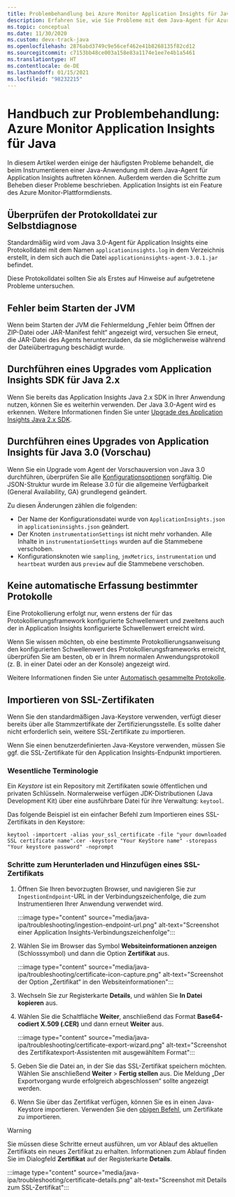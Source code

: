 ```yaml
---
title: Problembehandlung bei Azure Monitor Application Insights für Java
description: Erfahren Sie, wie Sie Probleme mit dem Java-Agent für Azure Monitor Application Insights beheben.
ms.topic: conceptual
ms.date: 11/30/2020
ms.custom: devx-track-java
ms.openlocfilehash: 2876abd3749c9e56cef462e41b8268135f82cd12
ms.sourcegitcommit: c7153bb48ce003a158e83a1174e1ee7e4b1a5461
ms.translationtype: HT
ms.contentlocale: de-DE
ms.lasthandoff: 01/15/2021
ms.locfileid: "98232215"
---
```

# <a name="troubleshooting-guide-azure-monitor-application-insights-for-java"></a>Handbuch zur Problembehandlung: Azure Monitor Application Insights für Java

In diesem Artikel werden einige der häufigsten Probleme behandelt, die beim Instrumentieren einer Java-Anwendung mit dem Java-Agent für Application Insights auftreten können. Außerdem werden die Schritte zum Beheben dieser Probleme beschrieben. Application Insights ist ein Feature des Azure Monitor-Plattformdiensts.

## <a name="check-the-self-diagnostic-log-file"></a>Überprüfen der Protokolldatei zur Selbstdiagnose

Standardmäßig wird vom Java 3.0-Agent für Application Insights eine Protokolldatei mit dem Namen `applicationinsights.log` in dem Verzeichnis erstellt, in dem sich auch die Datei `applicationinsights-agent-3.0.1.jar` befindet.

Diese Protokolldatei sollten Sie als Erstes auf Hinweise auf aufgetretene Probleme untersuchen.

## <a name="jvm-fails-to-start"></a>Fehler beim Starten der JVM

Wenn beim Starten der JVM die Fehlermeldung „Fehler beim Öffnen der ZIP-Datei oder JAR-Manifest fehlt“ angezeigt wird, versuchen Sie erneut, die JAR-Datei des Agents herunterzuladen, da sie möglicherweise während der Dateiübertragung beschädigt wurde.

## <a name="upgrade-from-the-application-insights-java-2x-sdk"></a>Durchführen eines Upgrades vom Application Insights SDK für Java 2.x

Wenn Sie bereits das Application Insights Java 2.x SDK in Ihrer Anwendung nutzen, können Sie es weiterhin verwenden. Der Java 3.0-Agent wird es erkennen. Weitere Informationen finden Sie unter [Upgrade des Application Insights Java 2.x SDK](./java-standalone-upgrade-from-2x.md).

## <a name="upgrade-from-application-insights-java-30-preview"></a>Durchführen eines Upgrades von Application Insights für Java 3.0 (Vorschau)

Wenn Sie ein Upgrade vom Agent der Vorschauversion von Java 3.0 durchführen, überprüfen Sie alle [Konfigurationsoptionen](./java-standalone-config.md) sorgfältig. Die JSON-Struktur wurde im Release 3.0 für die allgemeine Verfügbarkeit (General Availability, GA) grundlegend geändert.

Zu diesen Änderungen zählen die folgenden:

-  Der Name der Konfigurationsdatei wurde von `ApplicationInsights.json` in `applicationinsights.json` geändert.
-  Der Knoten `instrumentationSettings` ist nicht mehr vorhanden. Alle Inhalte in `instrumentationSettings` wurden auf die Stammebene verschoben. 
-  Konfigurationsknoten wie `sampling`, `jmxMetrics`, `instrumentation` und `heartbeat` wurden aus `preview` auf die Stammebene verschoben.

## <a name="some-logging-is-not-auto-collected"></a>Keine automatische Erfassung bestimmter Protokolle

Eine Protokollierung erfolgt nur, wenn erstens der für das Protokollierungsframework konfigurierte Schwellenwert und zweitens auch der in Application Insights konfigurierte Schwellenwert erreicht wird.

Wenn Sie wissen möchten, ob eine bestimmte Protokollierungsanweisung den konfigurierten Schwellenwert des Protokollierungsframeworks erreicht, überprüfen Sie am besten, ob er in Ihrem normalen Anwendungsprotokoll (z. B. in einer Datei oder an der Konsole) angezeigt wird.

Weitere Informationen finden Sie unter [Automatisch gesammelte Protokolle](./java-standalone-config.md#auto-collected-logging).

## <a name="import-ssl-certificates"></a>Importieren von SSL-Zertifikaten

Wenn Sie den standardmäßigen Java-Keystore verwenden, verfügt dieser bereits über alle Stammzertifikate der Zertifizierungsstelle. Es sollte daher nicht erforderlich sein, weitere SSL-Zertifikate zu importieren.

Wenn Sie einen benutzerdefinierten Java-Keystore verwenden, müssen Sie ggf. die SSL-Zertifikate für den Application Insights-Endpunkt importieren.

### <a name="key-terminology"></a>Wesentliche Terminologie
Ein *Keystore* ist ein Repository mit Zertifikaten sowie öffentlichen und privaten Schlüsseln. Normalerweise verfügen JDK-Distributionen (Java Development Kit) über eine ausführbare Datei für ihre Verwaltung: `keytool`.

Das folgende Beispiel ist ein einfacher Befehl zum Importieren eines SSL-Zertifikats in den Keystore:

`keytool -importcert -alias your_ssl_certificate -file "your downloaded SSL certificate name".cer -keystore "Your KeyStore name" -storepass "Your keystore password" -noprompt`

### <a name="steps-to-download-and-add-an-ssl-certificate"></a>Schritte zum Herunterladen und Hinzufügen eines SSL-Zertifikats

1.  Öffnen Sie Ihren bevorzugten Browser, und navigieren Sie zur `IngestionEndpoint`-URL in der Verbindungszeichenfolge, die zum Instrumentieren Ihrer Anwendung verwendet wird.

    :::image type="content" source="media/java-ipa/troubleshooting/ingestion-endpoint-url.png" alt-text="Screenshot einer Application Insights-Verbindungszeichenfolge":::

2.  Wählen Sie im Browser das Symbol **Websiteinformationen anzeigen** (Schlosssymbol) und dann die Option **Zertifikat** aus.

    :::image type="content" source="media/java-ipa/troubleshooting/certificate-icon-capture.png" alt-text="Screenshot der Option „Zertifikat“ in den Websiteinformationen":::

3.  Wechseln Sie zur Registerkarte **Details**, und wählen Sie **In Datei kopieren** aus.
4.  Wählen Sie die Schaltfläche **Weiter**, anschließend das Format **Base64-codiert X.509 (.CER)** und dann erneut **Weiter** aus.

    :::image type="content" source="media/java-ipa/troubleshooting/certificate-export-wizard.png" alt-text="Screenshot des Zertifikatexport-Assistenten mit ausgewähltem Format":::

5.  Geben Sie die Datei an, in der Sie das SSL-Zertifikat speichern möchten. Wählen Sie anschließend **Weiter** > **Fertig stellen** aus. Die Meldung „Der Exportvorgang wurde erfolgreich abgeschlossen“ sollte angezeigt werden.
6.  Wenn Sie über das Zertifikat verfügen, können Sie es in einen Java-Keystore importieren. Verwenden Sie den [obigen Befehl](#key-terminology), um Zertifikate zu importieren.

> [!WARNING]
> Sie müssen diese Schritte erneut ausführen, um vor Ablauf des aktuellen Zertifikats ein neues Zertifikat zu erhalten. Informationen zum Ablauf finden Sie im Dialogfeld **Zertifikat** auf der Registerkarte **Details**.
>
> :::image type="content" source="media/java-ipa/troubleshooting/certificate-details.png" alt-text="Screenshot mit Details zum SSL-Zertifikat":::
